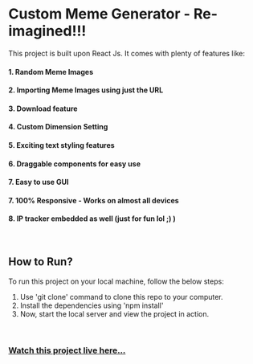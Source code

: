 # Custom Meme Generator - Re-imagined!!!

This project is built upon React Js. It comes with plenty of features like:
  #### 1. Random Meme Images
  #### 2. Importing Meme Images using just the URL
  #### 3. Download feature
  #### 4. Custom Dimension Setting
  #### 5. Exciting text styling features
  #### 6. Draggable components for easy use
  #### 7. Easy to use GUI
  #### 7. 100% Responsive - Works on almost all devices
  #### 8. IP tracker embedded as well (just for fun lol ;) )
  
<br>

## How to Run?

To run this project on your local machine, follow the below steps:

 1. Use 'git clone' command to clone this repo to your computer.
 2. Install the dependencies using 'npm install'
 3. Now, start the local server and view the project in action.

<br>

### [ Watch this project live here... ](https://rajat-rajoria-custom-meme-generator.netlify.app/)


